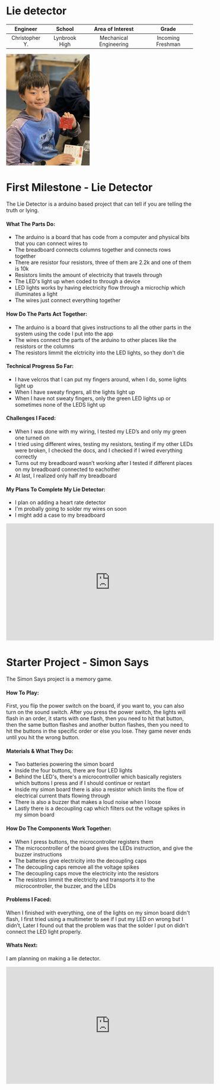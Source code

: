 # Lie detector
<!--Replace this text with a brief description (2-3 sentences) of your project. This description should draw the reader in and make them interested in what you've built. You can include what the biggest challenges, takeaways, and triumphs from completing the project were. As you complete your portfolio, remember your audience is less familiar than you are with all that your project entails!-->

| **Engineer** | **School** | **Area of Interest** | **Grade** |
|:--:|:--:|:--:|:--:|
| Christopher Y.| Lynbrook High | Mechanical Engineering | Incoming Freshman

<img src="Christopher-Headshot.png"  width="225" height="300">


<!--# Final Milestone
For your final milestone, explain the outcome of your project. Key details to include are:
- What you've accomplished since your previous milestone
- What your biggest challenges and triumphs were at BSE
- A summary of key topics you learned about
- What you hope to learn in the future after everything you've learned at BSE

**Don't forget to replace the text below with the embedding for your milestone video. Go to Youtube, click Share -> Embed, and copy and paste the code to replace what's below.**

<iframe width="560" height="315" src="https://www.youtube.com/embed/F7M7imOVGug" title="YouTube video player" frameborder="0" allow="accelerometer; autoplay; clipboard-write; encrypted-media; gyroscope; picture-in-picture; web-share" allowfullscreen></iframe>

# Second Milestone
For your second milestone, explain what you've worked on since your previous milestone. You can highlight:
- Technical details of what you've accomplished and how they contribute to the final goal
- What has been surprising about the project so far
- Previous challenges you faced that you overcame
- What needs to be completed before your final milestone 

**Don't forget to replace the text below with the embedding for your milestone video. Go to Youtube, click Share -> Embed, and copy and paste the code to replace what's below.**

<iframe width="560" height="315" src="https://www.youtube.com/embed/y3VAmNlER5Y" title="YouTube video player" frameborder="0" allow="accelerometer; autoplay; clipboard-write; encrypted-media; gyroscope; picture-in-picture; web-share" allowfullscreen></iframe>-->

# First Milestone - Lie Detector
The Lie Detector is a arduino based project that can tell if you are telling the truth or lying. 

#### What The Parts Do: 
- The arduino is a board that has code from a computer and physical bits that you can connect wires to
- The breadboard connects columns together and connects rows together
- There are resistor four resistors, three of them are 2.2k and one of them is 10k
- Resistors limits the amount of electricity that travels through
- The LED's light up when coded to through a device
- LED lights works by having electricity flow through a microchip which illuminates a light
- The wires just connect everything together

#### How Do The Parts Act Together: 
- The arduino is a board that gives instructions to all the other parts in the system using the code I put into the app
- The wires connect the parts of the arduino to other places like the resistors or the columns
- The resistors limmit the elctricity into the LED lights, so they don't die

#### Technical Progress So Far: 
- I have velcros that I can put my fingers around, when I do, some lights light up
- When I have sweaty fingers, all the lights light up
- When I have not sweaty fingers, only the green LED lights up or sometimes none of the LEDS light up

#### Challenges I Faced: 
- When I was done with my wiring, I tested my LED’s and only my green one turned on
- I tried using different wires, testing my resistors, testing if my other LEDs  were broken, I checked the docs, and I checked if I wired everything correctly
- Turns out my breadboard wasn’t working after I tested if different places on my breadboard connected to eachother
- At last, I realized only half my breadboard 

#### My Plans To Complete My Lie Detector: 
- I plan on adding a heart rate detector
- I'm probally going to solder my wires on soon
- I might add a case to my breadboard

<iframe width="560" height="315" src="https://www.youtube.com/embed/StfrcpoQP14" title="YouTube video player" frameborder="0" allow="accelerometer; autoplay; clipboard-write; encrypted-media; gyroscope; picture-in-picture; web-share" allowfullscreen></iframe>

# Starter Project - Simon Says
The Simon Says project is a memory game. 
  
#### How To Play: 
  First, you flip the power switch on the board, if you want to, you can also turn on the sound switch. After you press the power switch, the lights will flash in an order, it starts with one flash, then you need to hit that button, then the same button flashes and another button flashes, then you need to hit the buttons in the specific order or else you lose. They game never ends until you hit the wrong button. 
  
#### Materials & What They Do:
- Two batteries powering the simon board
- Inside the four buttons, there are four LED lights
- Behind the LED's, there's a microcontroller which basically registers which buttons I press and if I should continue or restart
- Inside my simon board there is also a resistor which limits the flow of electrical current thats flowing through
- There is also a buzzer that makes a loud noise when I loose
- Lastly there is a decoupling cap which filters out the voltage spikes in my simon board

#### How Do The Components Work Together: 
- When I press buttons, the microcontroller registers them
- The microcontroller of the board gives the LEDs instruction, and give the buzzer instructions
- The batteries give electricity into the decoupling caps
- The decoupling caps remove all the voltage spikes
- The decoupling caps move the electricity into the resistors
- The resistors limmit the electricity and transports it to the microcontroller, the buzzer, and the LEDs

#### Problems I Faced: 
When I finished with everything, one of the lights on my simon board didn't flash, I first tried using a multimeter to see if I put my LED on wrong but I didn’t, Later I found out that the problem was that the solder I put on didn't connect the LED light properly. 

#### Whats Next: 
I am planning on making a lie detector. 

 <iframe width="560" height="315" src="https://www.youtube.com/embed/cEyCkOh2ClY" title="YouTube video player" frameborder="0" allow="accelerometer; autoplay; clipboard-write; encrypted-media; gyroscope; picture-in-picture; web-share" allowfullscreen></iframe>

<!--
# Schematics 
Here's where you'll put images of your schematics. [Tinkercad](https://www.tinkercad.com/blog/official-guide-to-tinkercad-circuits) and [Fritzing](https://fritzing.org/learning/) are both great resoruces to create professional schematic diagrams, though BSE recommends Tinkercad becuase it can be done easily and for free in the browser. 

# Code
Here's where you'll put your code. The syntax below places it into a block of code. Follow the guide [here]([url](https://www.markdownguide.org/extended-syntax/)) to learn how to customize it to your project needs. 

```c++
void setup() {
  // put your setup code here, to run once:
  Serial.begin(9600);
  Serial.println("Hello World!");
}

void loop() {
  // put your main code here, to run repeatedly:

}
```

# Bill of Materials
Here's where you'll list the parts in your project. To add more rows, just copy and paste the example rows below.
Don't forget to place the link of where to buy each component inside the quotation marks in the corresponding row after href =. Follow the guide [here]([url](https://www.markdownguide.org/extended-syntax/)) to learn how to customize this to your project needs. 

| **Part** | **Note** | **Price** | **Link** |
|:--:|:--:|:--:|:--:|
| Item Name | What the item is used for | $Price | <a href="https://www.amazon.com/Arduino-A000066-ARDUINO-UNO-R3/dp/B008GRTSV6/"> Link </a> |
|:--:|:--:|:--:|:--:|
| Item Name | What the item is used for | $Price | <a href="https://www.amazon.com/Arduino-A000066-ARDUINO-UNO-R3/dp/B008GRTSV6/"> Link </a> |
|:--:|:--:|:--:|:--:|
| Item Name | What the item is used for | $Price | <a href="https://www.amazon.com/Arduino-A000066-ARDUINO-UNO-R3/dp/B008GRTSV6/"> Link </a> |
|:--:|:--:|:--:|:--:|

# Other Resources/Examples
One of the best parts about Github is that you can view how other people set up their own work. Here are some past BSE portfolios that are awesome examples. You can view how they set up their portfolio, and you can view their index.md files to understand how they implemented different portfolio components.
- [Example 1](https://trashytuber.github.io/YimingJiaBlueStamp/)
- [Example 2](https://sviatil0.github.io/Sviatoslav_BSE/)
- [Example 3](https://arneshkumar.github.io/arneshbluestamp/)

To watch the BSE tutorial on how to create a portfolio, click here.
-->
